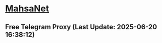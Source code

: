 
# [MahsaNet](https://t.me/mahsa_net)
## Free Telegram Proxy (Last Update: 2025-06-20 16:38:12)

    